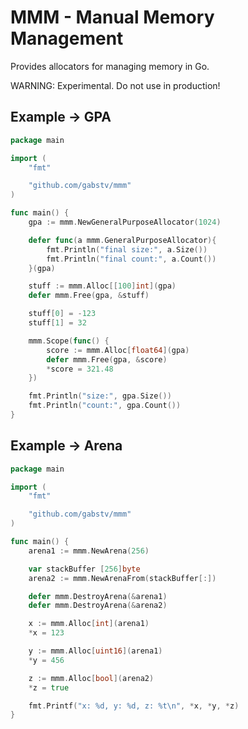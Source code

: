 # MMM - Manual Memory Management

Provides allocators for managing memory in Go.

WARNING: Experimental. Do not use in production!

## Example -> GPA

```go
package main

import (
    "fmt"

    "github.com/gabstv/mmm"
)

func main() {
    gpa := mmm.NewGeneralPurposeAllocator(1024)

    defer func(a mmm.GeneralPurposeAllocator){
        fmt.Println("final size:", a.Size())
        fmt.Println("final count:", a.Count())
    }(gpa)

    stuff := mmm.Alloc[[100]int](gpa)
    defer mmm.Free(gpa, &stuff)

    stuff[0] = -123
    stuff[1] = 32

    mmm.Scope(func() {
        score := mmm.Alloc[float64](gpa)
        defer mmm.Free(gpa, &score)
        *score = 321.48
    })

    fmt.Println("size:", gpa.Size())
    fmt.Println("count:", gpa.Count())
}
```

## Example -> Arena

```go
package main

import (
	"fmt"

	"github.com/gabstv/mmm"
)

func main() {
	arena1 := mmm.NewArena(256)

	var stackBuffer [256]byte
	arena2 := mmm.NewArenaFrom(stackBuffer[:])

	defer mmm.DestroyArena(&arena1)
	defer mmm.DestroyArena(&arena2)

	x := mmm.Alloc[int](arena1)
	*x = 123

	y := mmm.Alloc[uint16](arena1)
	*y = 456

	z := mmm.Alloc[bool](arena2)
	*z = true

	fmt.Printf("x: %d, y: %d, z: %t\n", *x, *y, *z)
}
```